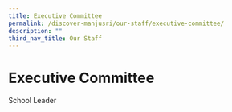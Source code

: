 ```yaml
---
title: Executive Committee
permalink: /discover-manjusri/our-staff/executive-committee/
description: ""
third_nav_title: Our Staff
---
```

# Executive Committee

School Leader	